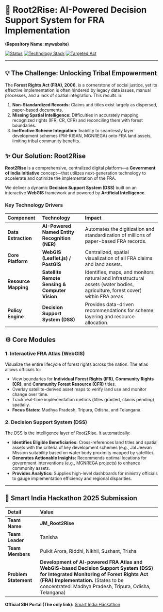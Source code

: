# 🌿 Root2Rise: AI-Powered Decision Support System for FRA Implementation

**(Repository Name: mywebsite)**

[![Status](https://img.shields.io/badge/Project%20Status-Prototype%20Ready-2e7d32?style=for-the-badge)](https://www.sih.gov.in)
[![Technology Stack](https://img.shields.io/badge/Tech%20Drivers-AI%20%7C%20WebGIS%20%7C%20DSS-004d40?style=for-the-badge)](https://www.sih.gov.in)
[![Targeted Act](https://img.shields.io/badge/Targeted%20Act-FRA%202006%20Implementation-4caf50?style=for-the-badge)](https://www.sih.gov.in)

---

## 💡 The Challenge: Unlocking Tribal Empowerment

The **Forest Rights Act (FRA), 2006**, is a cornerstone of social justice, yet its effective implementation is often hindered by legacy data issues, manual processes, and a lack of spatial integration. This results in:

1.  **Non-Standardized Records:** Claims and titles exist largely as dispersed, paper-based documents.
2.  **Missing Spatial Intelligence:** Difficulties in accurately mapping recognized rights (IFR, CR, CFR) and reconciling them with forest boundaries.
3.  **Ineffective Scheme Integration:** Inability to seamlessly layer development schemes (PM-KISAN, MGNREGA) onto FRA land assets, limiting tribal community benefits.

## ✨ Our Solution: Root2Rise

**Root2Rise** is a comprehensive, centralized digital platform—a **Government of India Initiative** concept—that utilizes next-generation technology to accelerate and optimize the implementation of the FRA.

We deliver a dynamic **Decision Support System (DSS)** built on an interactive **WebGIS** framework and powered by **Artificial Intelligence**.

### Key Technology Drivers

| Component | Technology | Impact |
| :--- | :--- | :--- |
| **Data Extraction** | **AI-Powered Named Entity Recognition (NER)** | Automates the digitization and standardization of millions of paper-based FRA records. |
| **Core Platform** | **WebGIS (Leaflet.js) / PostGIS** | Centralized, spatial visualization of all FRA claims and land assets. |
| **Resource Mapping** | **Satellite Remote Sensing & Computer Vision** | Identifies, maps, and monitors natural and infrastructural assets (water bodies, agriculture, forest cover) within FRA areas. |
| **Policy Engine** | **Decision Support System (DSS)** | Provides data-driven recommendations for scheme layering and resource allocation. |

## ⚙️ Core Modules

### 1. Interactive FRA Atlas (WebGIS)
Visualize the entire lifecycle of forest rights across the nation. The atlas allows officials to:
* View boundaries for **Individual Forest Rights (IFR)**, **Community Rights (CR)**, and **Community Forest Resource (CFR)** titles.
* Overlay satellite-derived asset maps to verify land use and monitor change over time.
* Track real-time implementation metrics (titles granted, claims pending) spatially.
* **Focus States:** Madhya Pradesh, Tripura, Odisha, and Telangana.

### 2. Decision Support System (DSS)
The DSS is the intelligence layer of Root2Rise. It automatically:
* **Identifies Eligible Beneficiaries:** Cross-references land titles and spatial assets with the criteria of key development schemes (e.g., Jal Jeevan Mission suitability based on water body proximity mapped by satellite).
* **Generates Actionable Insights:** Recommends optimal locations for government interventions (e.g., MGNREGA projects) to enhance community assets.
* **Provides Analytics:** Supplies high-level dashboards for ministry officials to gauge implementation efficiency and regional disparities.

---

## 🤝 Smart India Hackathon 2025 Submission

| Detail | Value |
| :--- | :--- |
| **Team Name** | **JM\_Root2Rise** |
| **Team Leader** | Tanisha |
| **Team Members** | Pulkit Arora, Riddhi, Nikhil, Sushant, Trisha |
| **Problem Statement** | **Development of AI-powered FRA Atlas and WebGIS-based Decision Support System (DSS) for Integrated Monitoring of Forest Rights Act (FRA) Implementation.** (States to be concentrated: Madhya Pradesh, Tripura, Odisha, Telangana) |

**Official SIH Portal (The only link):** [Smart India Hackathon](https://www.sih.gov.in)
